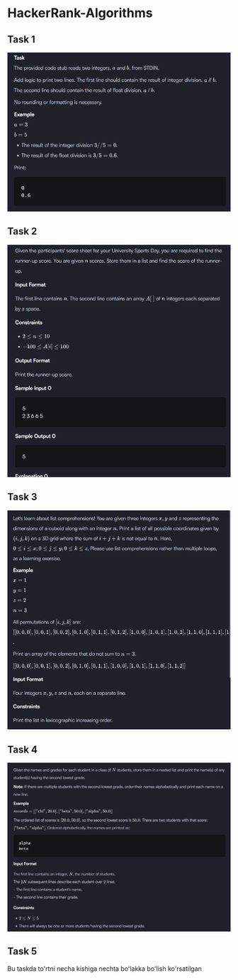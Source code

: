 # HackerRank-Algorithms

<h2>Task 1</h2>
<img src="img/img.png" alt="task1">

<h2>Task 2</h2>
<img src="img/img2.png" alt="task2">

<h2>Task 3</h2>
<img src="img/img3.png" alt="task3">

<h2>Task 4</h2>
<img src="img/img4.png" alt="task3">

<h2>Task 5</h2>

Bu taskda to'rtni necha kishiga nechta bo'lakka bo'lish ko'rsatilgan